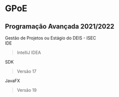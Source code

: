 # GPoE
## Programação Avançada 2021/2022
Gestão de Projetos ou Estágio do DEIS - ISEC\
IDE
  > IntelliJ IDEA

SDK
  > Versão 17

JavaFX
  > Versão 19
